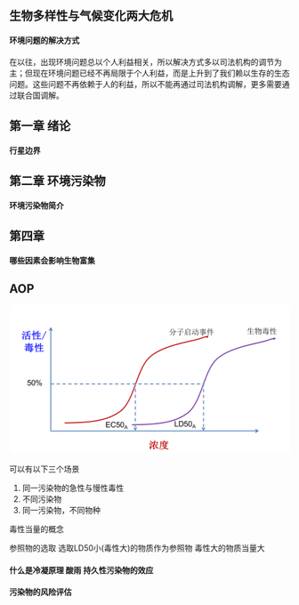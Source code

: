 ## 生物多样性与气候变化两大危机
#### 环境问题的解决方式
在以往，出现环境问题总以个人利益相关，所以解决方式多以司法机构的调节为主；但现在环境问题已经不再局限于个人利益，而是上升到了我们赖以生存的生态问题。这些问题不再依赖于人的利益，所以不能再通过司法机构调解，更多需要通过联合国调解。
## 第一章 绪论
#### 行星边界

## 第二章 环境污染物
#### 环境污染物简介

## 第四章
#### 哪些因素会影响生物富集


## AOP
![](images/2022-06-01-11-31-17.png)

可以有以下三个场景
1. 同一污染物的急性与慢性毒性
2. 不同污染物
3. 同一污染物，不同物种

毒性当量的概念

参照物的选取
选取LD50小(毒性大)的物质作为参照物
毒性大的物质当量大


#### 什么是冷凝原理 酸雨 持久性污染物的效应

#### 污染物的风险评估

